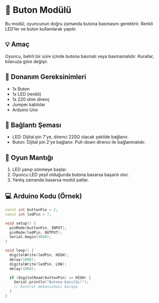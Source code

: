 # 🔘 Buton Modülü

Bu modül, oyuncunun doğru zamanda butona basmasını gerektirir. Renkli LED’ler ve buton kullanılarak yapılır.

## 💡 Amaç

Oyuncu, belirli bir süre içinde butona basmalı veya basmamalıdır. Kurallar, kılavuza göre değişir.

## 🔌 Donanım Gereksinimleri

- 1x Buton
- 1x LED (renkli)
- 1x 220 ohm direnç
- Jumper kablolar
- Arduino Uno

## 🔧 Bağlantı Şeması

- LED: Dijital pin 7'ye, direnci 220Ω olacak şekilde bağlanır.
- Buton: Dijital pin 2'ye bağlanır. Pull-down direnci ile bağlanmalıdır.

## 🧠 Oyun Mantığı

1. LED yanıp sönmeye başlar.
2. Oyuncu LED yeşil olduğunda butona basarsa başarılı olur.
3. Yanlış zamanda basarsa modül patlar.

## 💻 Arduino Kodu (Örnek)

```cpp
const int buttonPin = 2;
const int ledPin = 7;

void setup() {
  pinMode(buttonPin, INPUT);
  pinMode(ledPin, OUTPUT);
  Serial.begin(9600);
}

void loop() {
  digitalWrite(ledPin, HIGH);
  delay(1000);
  digitalWrite(ledPin, LOW);
  delay(1000);

  if (digitalRead(buttonPin) == HIGH) {
    Serial.println("Butona basıldı!");
    // Kontrol mekanizması buraya
  }
}

